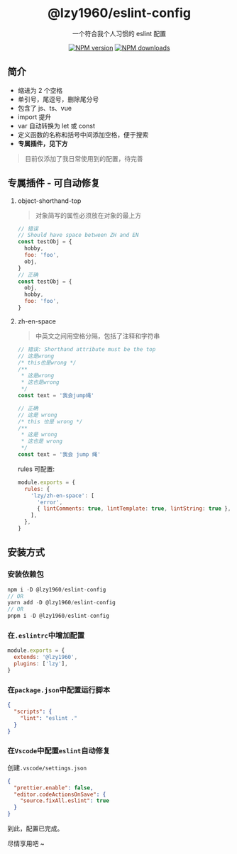 <h1 align="center">@lzy1960/eslint-config</h1>

<p align="center">一个符合我个人习惯的 eslint 配置</p>

<div align="center">

[![NPM version][npm-image]][npm-url] [![NPM downloads][download-image]][download-url]

[npm-image]: http://img.shields.io/npm/v/@lzy1960/eslint-config.svg
[npm-url]: http://npmjs.org/package/@lzy1960/eslint-config
[download-image]: https://img.shields.io/npm/dm/@lzy1960/eslint-config.svg
[download-url]: https://npmjs.org/package/@lzy1960/eslint-config

</div>

## 简介

- 缩进为 2 个空格
- 单引号，尾逗号，删除尾分号
- 包含了 js、ts、vue
- import 提升
- var 自动转换为 let 或 const
- 定义函数的名称和括号中间添加空格，便于搜索
- **专属插件，见下方**

> 目前仅添加了我日常使用到的配置，待完善

## 专属插件 - 可自动修复

1. object-shorthand-top

   > 对象简写的属性必须放在对象的最上方

   ```js
   // 错误
   // Should have space between ZH and EN
   const testObj = {
     hobby,
     foo: 'foo',
     obj,
   }
   // 正确
   const testObj = {
     obj,
     hobby,
     foo: 'foo',
   }
   ```

2. zh-en-space

   > 中英文之间用空格分隔，包括了注释和字符串

   ```js
   // 错误: Shorthand attribute must be the top
   // 这是wrong
   /* this也是wrong */
   /**
    * 这是wrong
    * 这也是wrong
    */
   const text = '我会jump绳'

   // 正确
   // 这是 wrong
   /* this 也是 wrong */
   /**
    * 这是 wrong
    * 这也是 wrong
    */
   const text = '我会 jump 绳'
   ```

   rules 可配置:

   ```js
   module.exports = {
     rules: {
       'lzy/zh-en-space': [
         'error',
         { lintComments: true, lintTemplate: true, lintString: true },
       ],
     },
   }
   ```

## 安装方式

### 安装依赖包

```js
npm i -D @lzy1960/eslint-config
// OR
yarn add -D @lzy1960/eslint-config
// OR
pnpm i -D @lzy1960/eslint-config
```

### 在`.eslintrc`中增加配置

```js
module.exports = {
  extends: '@lzy1960',
  plugins: ['lzy'],
}
```

### 在`package.json`中配置运行脚本

```json
{
  "scripts": {
    "lint": "eslint ."
  }
}
```

### 在`Vscode`中配置`eslint`自动修复

创建`.vscode/settings.json`

```json
{
  "prettier.enable": false,
  "editor.codeActionsOnSave": {
    "source.fixAll.eslint": true
  }
}
```

到此，配置已完成。

尽情享用吧 ~
